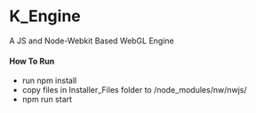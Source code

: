 # K_Engine
A JS and Node-Webkit Based WebGL Engine


#### How To Run

 - run npm install
 - copy files in Installer_Files folder to /node_modules/nw/nwjs/
 - npm run start